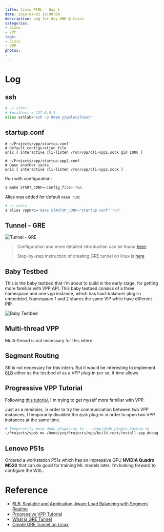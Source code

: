 ```yaml
---
title: Cisco PIRL - Day 1
date: 2018-04-03 18:00:00
description: Log for day ONE @ Cisco
categories:
- Cisco
- VPP
tags:
- Cisco
- VPP
photos:
-
---
```


# Log

## ssh

```bash
# ~/.zshrc
# localhost = 127.0.0.1
alias sshlab='ssh -p 9999 yzy@localhost' 
```

## startup.conf

```
# ~/Projects/vpp/startup.conf
# Default configuration file
unix { interactive cli-listen /run/vpp/cli-vpp1.sock gid 1000 }
```

```
# ~/Projects/vpp/startup-vpp2.conf
# Open another socke
unix { interactive cli-listen /run/vpp/cli-vpp2.sock }
```

Run with configuration:

```bash
$ make START_CONF=<config_file> run
```

Alias was added for default `make run`:

```bash
# ~/.zshrc
$ alias vppmrc='make STARTUP_CONF="startup.conf" run'
```

## Tunnel - GRE

![Tunnel - GRE](https://www.zhiyuanyao.com/assets/images/X/cisco-intern/tunnel.jpg)

> Configuration and more detailed introduction can be found [here](https://www.incapsula.com/blog/what-is-gre-tunnel.html);
> 
> Step-by-step instruction of creating GRE tunnel on linux is [here](http://ask.xmodulo.com/create-gre-tunnel-linux.html)

## Baby Testbed

This is the baby testbed that I'm about to build in the early stage, for getting more familiar with VPP API. This baby testbed consiss of a three namespace and one vpp instance, which has load-balancer plug-in embedded. Namespace 1 and 2 shares the same VIP while have different PIP.

![Baby Testbed](https://www.zhiyuanyao.com/assets/images/X/cisco-intern/baby_testbed.jpg)

## Multi-thread VPP

Multi-thread is not necessary for this intern.

## Segment Routing

SR is not necessary for this intern. But it would be interesting to implement [6LB](http://www.thomasclausen.net/wp-content/uploads/2018/02/2018-IEEE-Transactions-on-Networking-6LB-Scalable-and-Application-Aware-Load-Balancing-with-Segment-Routing.pdf) either as the testbed of as a VPP plug-in per se, if time allows.

## Progressive VPP Tutorial

Following [this tutorial](https://wiki.fd.io/view/VPP/Progressive_VPP_Tutorial#Exercise:_Create_an_Interface), I'm trying to get myself more familiar with VPP.

Just as a reminder, in order to try the communication between two VPP instances, I temporarily disabled the `dpdk` plug-in in order to open two VPP instances at the same time.

```bash
# Temporarily move dpdk_plugin.so to .../vpp/dpdk_plugin_backup.so
~/Projects/vpp$ mv /home/yzy/Projects/vpp/build-root/install-vpp_debug-native/vpp/lib64/vpp_plugins/dpdk_plugin.so dpdk_plugin_backup.so
```

## Lenovo P51s

Ordered a workstation P51s which has an impressive GPU **NVIDIA Quadro M520** that can do good for training ML models later. I'm looking forward to configure the WSL.

# Reference

- [6LB: Scalable and Application-Aware Load Balancing with Segment Routing](http://www.thomasclausen.net/wp-content/uploads/2018/02/2018-IEEE-Transactions-on-Networking-6LB-Scalable-and-Application-Aware-Load-Balancing-with-Segment-Routing.pdf)
- [Progressive VPP Tutorial](https://wiki.fd.io/view/VPP/Progressive_VPP_Tutorial#Skills_to_be_Learned_2)
- [What is GRE Tunnel](https://www.incapsula.com/blog/what-is-gre-tunnel.html)
- [Create GRE Tunnel on Linux](http://ask.xmodulo.com/create-gre-tunnel-linux.html)